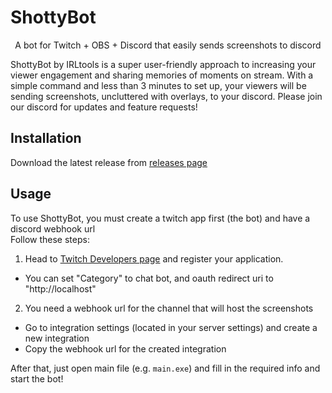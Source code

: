 # ShottyBot
<p align="center"> 
  A bot for Twitch + OBS + Discord that easily sends screenshots to discord
</p>

ShottyBot by IRLtools is a super user-friendly approach to increasing your viewer engagement and sharing memories of moments on stream.  With a simple command and less than 3 minutes to set up, your viewers will be sending screenshots, uncluttered with overlays, to your discord.  Please join our discord for updates and feature requests! 


## Installation
Download the latest release from [releases page](https://github.com/IRLTools/ShottyBot/releases/tag/v0.1.0)

## Usage
To use ShottyBot, you must create a twitch app first (the bot) and have a discord webhook url  
  Follow these steps:
1. Head to [Twitch Developers page](https://dev.twitch.tv/console/apps) and register your application.
  - You can set "Category" to chat bot, and oauth redirect uri to "http://localhost"
2. You need a webhook url for the channel that will host the screenshots 
  - Go to integration settings (located in your server settings) and create a new integration
  - Copy the webhook url for the created integration

After that, just open main file (e.g. `main.exe`) and fill in the required info and start the bot!
